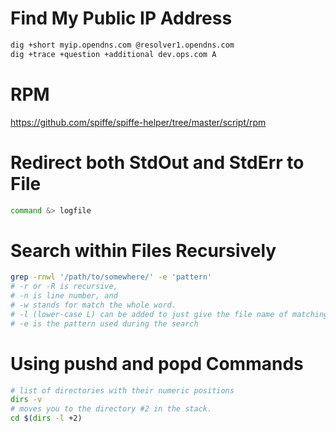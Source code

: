 # Find My Public IP Address

```bash
dig +short myip.opendns.com @resolver1.opendns.com
dig +trace +question +additional dev.ops.com A
```

# RPM

https://github.com/spiffe/spiffe-helper/tree/master/script/rpm

# Redirect both StdOut and StdErr to File

```bash
command &> logfile
```

# Search within Files Recursively

```bash
grep -rnwl '/path/to/somewhere/' -e 'pattern'
# -r or -R is recursive,
# -n is line number, and
# -w stands for match the whole word.
# -l (lower-case L) can be added to just give the file name of matching files.
# -e is the pattern used during the search
```

# Using pushd and popd Commands
```bash
# list of directories with their numeric positions
dirs -v
# moves you to the directory #2 in the stack.
cd $(dirs -l +2)
```
